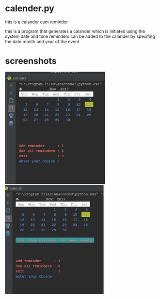 # calender.py
this is a calander cum reminder

this is a program that generates a calander which is initiated using the system date and time 
reminders can be added to the calander by specifing the date month and year of the event 
# screenshots
![screenshot](calender.PNG?raw=true "calender")
![screenshot](calender_with_reminder.PNG?raw=true "calender with notification")
